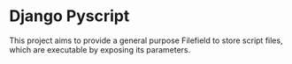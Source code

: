 # Django Pyscript

This project aims to provide a general purpose Filefield to store script files, which are executable by exposing its parameters.